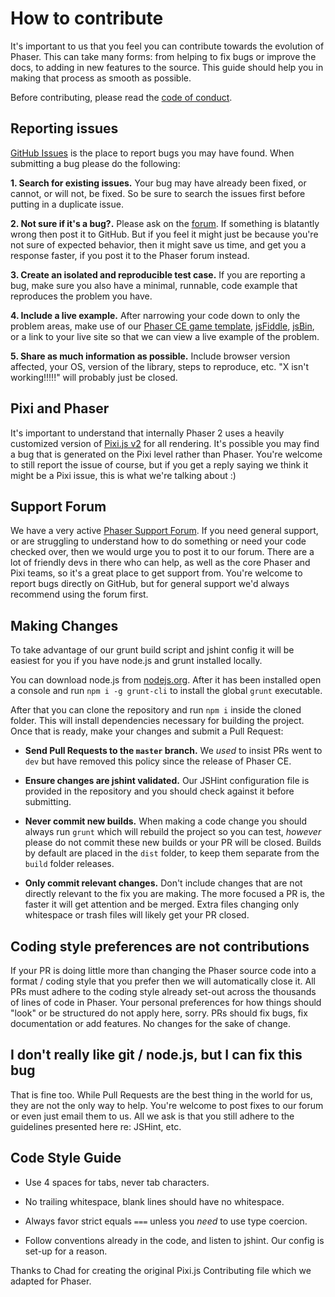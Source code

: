# How to contribute

It's important to us that you feel you can contribute towards the evolution of Phaser. This can take many forms: from helping to fix bugs or improve the docs, to adding in new features to the source. This guide should help you in making that process as smooth as possible.

Before contributing, please read the [code of conduct](https://github.com/photonstorm/phaser-ce/blob/master/CODE_OF_CONDUCT.md).

## Reporting issues

[GitHub Issues][0] is the place to report bugs you may have found. When submitting a bug please do the following:

**1. Search for existing issues.** Your bug may have already been fixed, or cannot, or will not, be fixed. So be sure to search the issues first before putting in a duplicate issue.

**2. Not sure if it's a bug?.** Please ask on the [forum][4]. If something is blatantly wrong then post it to GitHub. But if you feel it might just be because you're not sure of expected behavior, then it might save us time, and get you a response faster, if you post it to the Phaser forum instead.

**3. Create an isolated and reproducible test case.** If you are reporting a bug, make sure you also have a minimal, runnable, code example that reproduces the problem you have.

**4. Include a live example.** After narrowing your code down to only the problem areas, make use of our [Phaser CE game template][5], [jsFiddle][1], [jsBin][2], or a link to your live site so that we can view a live example of the problem.

**5. Share as much information as possible.** Include browser version affected, your OS, version of the library, steps to reproduce, etc. "X isn't working!!!!!" will probably just be closed.

## Pixi and Phaser

It's important to understand that internally Phaser 2 uses a heavily customized version of [Pixi.js v2](https://github.com/GoodBoyDigital/pixi.js/) for all rendering. It's possible you may find a bug that is generated on the Pixi level rather than Phaser. You're welcome to still report the issue of course, but if you get a reply saying we think it might be a Pixi issue, this is what we're talking about :)

## Support Forum

We have a very active [Phaser Support Forum][4]. If you need general support, or are struggling to understand how to do something or need your code checked over, then we would urge you to post it to our forum. There are a lot of friendly devs in there who can help, as well as the core Phaser and Pixi teams, so it's a great place to get support from. You're welcome to report bugs directly on GitHub, but for general support we'd always recommend using the forum first.

## Making Changes

To take advantage of our grunt build script and jshint config it will be easiest for you if you have node.js and grunt installed locally.

You can download node.js from [nodejs.org][3]. After it has been installed open a console and run `npm i -g grunt-cli` to install the global `grunt` executable.

After that you can clone the repository and run `npm i` inside the cloned folder. This will install dependencies necessary for building the project. Once that is ready, make your changes and submit a Pull Request:

- **Send Pull Requests to the `master` branch.** We _used_ to insist PRs went to `dev` but have removed this policy since the release of Phaser CE.

- **Ensure changes are jshint validated.** Our JSHint configuration file is provided in the repository and you should check against it before submitting.

- **Never commit new builds.** When making a code change you should always run `grunt` which will rebuild the project so you can test, *however* please do not commit these new builds or your PR will be closed. Builds by default are placed in the `dist` folder, to keep them separate from the `build` folder releases.

- **Only commit relevant changes.** Don't include changes that are not directly relevant to the fix you are making. The more focused a PR is, the faster it will get attention and be merged. Extra files changing only whitespace or trash files will likely get your PR closed.


## Coding style preferences are not contributions

If your PR is doing little more than changing the Phaser source code into a format / coding style that you prefer then we will automatically close it. All PRs must adhere to the coding style already set-out across the thousands of lines of code in Phaser. Your personal preferences for how things should "look" or be structured do not apply here, sorry. PRs should fix bugs, fix documentation or add features. No changes for the sake of change.


## I don't really like git / node.js, but I can fix this bug

That is fine too. While Pull Requests are the best thing in the world for us, they are not the only way to help. You're welcome to post fixes to our forum or even just email them to us. All we ask is that you still adhere to the guidelines presented here re: JSHint, etc.


## Code Style Guide

- Use 4 spaces for tabs, never tab characters.

- No trailing whitespace, blank lines should have no whitespace.

- Always favor strict equals `===` unless you *need* to use type coercion.

- Follow conventions already in the code, and listen to jshint. Our config is set-up for a reason.

Thanks to Chad for creating the original Pixi.js Contributing file which we adapted for Phaser.

[0]: https://github.com/photonstorm/phaser-ce/issues
[1]: http://jsfiddle.net
[2]: http://jsbin.com/
[3]: http://nodejs.org
[4]: http://www.html5gamedevs.com/forum/14-phaser/
[5]: http://codepen.io/pen?template=vyKJvw
